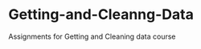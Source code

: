 Getting-and-Cleanng-Data
========================

Assignments for Getting and Cleaning data course
